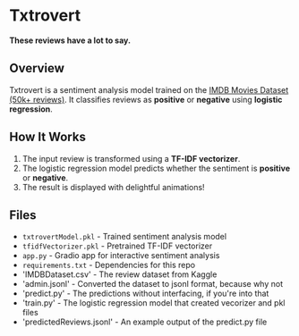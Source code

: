 # Txtrovert   
**These reviews have a lot to say.**  

##  Overview  
Txtrovert is a sentiment analysis model trained on the [IMDB Movies Dataset (50k+ reviews)](https://www.kaggle.com/datasets/lakshmi25npathi/imdb-dataset-of-50k-movie-reviews). It classifies reviews as **positive** or **negative** using **logistic regression**.  

## How It Works  
1. The input review is transformed using a **TF-IDF vectorizer**.  
2. The logistic regression model predicts whether the sentiment is **positive** or **negative**.  
3. The result is displayed with delightful animations!  

## Files  
- `txtrovertModel.pkl` - Trained sentiment analysis model  
- `tfidfVectorizer.pkl` - Pretrained TF-IDF vectorizer  
- `app.py` - Gradio app for interactive sentiment analysis  
- `requirements.txt` - Dependencies for this repo 
- 'IMDBDataset.csv' - The review dataset from Kaggle
- 'admin.jsonl' - Converted the dataset to jsonl format, because why not
- 'predict.py' - The predictions without interfacing, if you're into that
- 'train.py' - The logistic regression model that created vecorizer and pkl files
- 'predictedReviews.jsonl' - An example output of the predict.py file
